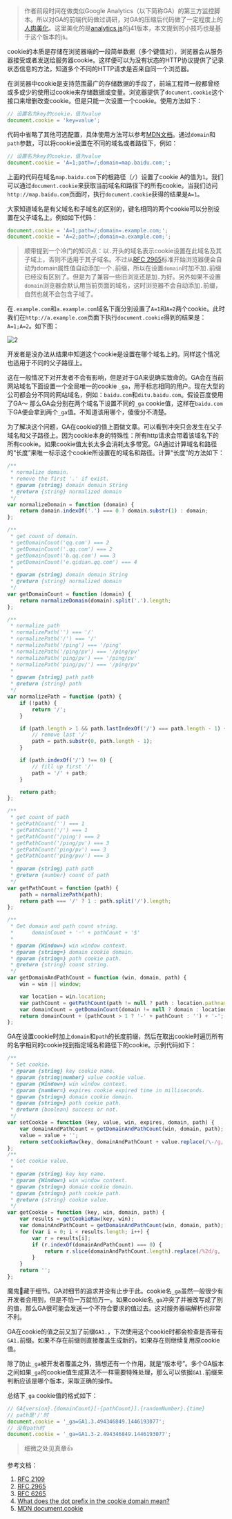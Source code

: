 > 作者前段时间在做类似Google Analytics（以下简称GA）的第三方监控脚本。所以对GA的前端代码做过调研，对GA的压缩后代码做了一定程度上的[人肉美化](https://gist.github.com/zmmbreeze/ddb4b3a619187b923dc2c009b4323a42)。这里美化的是[analytics.js](https://www.google-analytics.com/analytics.js)的j41版本，本文提到的小技巧也是基于这个版本的js。

cookie的本质是存储在浏览器端的一段简单数据（多个键值对），浏览器会从服务器接受或者发送给服务器cookie。这样便可以为没有状态的HTTP协议提供了记录状态信息的方法，知道多个不同的HTTP请求是否来自同一个浏览器。

在浏览器中cookie是支持范围最广的存储数据的手段了，前端工程师一般都曾经或多或少的使用过cookie来存储数据或变量。浏览器提供了`document.cookie`这个接口来增删改查cookie。但是只能一次设置一个cookie。使用方法如下：

```javascript
// 设置名为key的cookie，值为value
document.cookie = 'key=value';
```

代码中省略了其他可选配置，具体使用方法可以参考[MDN文档](https://developer.mozilla.org/zh-CN/docs/Web/API/Document/cookie)。通过`domain`和`path`参数，可以将cookie设置在不同的域名或者路径下，例如：

```javascript
// 设置名为key的cookie，值为value
document.cookie = 'A=1;path=/;domain=map.baidu.com;';
```

上面的代码在域名`map.baidu.com`下的根路径（`/`）设置了cookie A的值为`1`。我们可以通过`document.cookie`来获取当前域名和路径下的所有cookie。当我们访问`http://map.baidu.com`页面时，执行`document.cookie`获得的结果是`A=1`。

大家知道域名是有父域名和子域名的区别的，键名相同的两个cookie可以分别设置在父子域名上。例如如下代码：

```javascript
document.cookie = 'A=1;path=/;domain=.example.com;';
document.cookie = 'A=2;path=/;domain=a.example.com;';
```

> 顺带提到一个冷门的知识点：以`.`开头的域名表示cookie设置在此域名及其子域上，否则不适用于其子域名。不过从[RFC 2965](http://www.ietf.org/rfc/rfc2965.txt)标准开始浏览器便会自动为domain属性值自动添加一个`.`前缀，所以在设置`domain`时加不加`.`前缀已经没有区别了。但是为了兼容一些旧浏览还是加`.`为好。另外如果不设置`domain`浏览器会默认用当前页面的域名，这时浏览器不会自动添加`.`前缀，自然也就不会包含子域了。

在`.example.com`和`a.example.com`域名下面分别设置了`A=1`和`A=2`两个cookie。此时我们在`http://a.example.com`页面下执行`document.cookie`得到的结果是：`A=1;A=2`。如下图：

![2](https://cloud.githubusercontent.com/assets/249872/18791619/0fe6206c-81e6-11e6-99c3-ab043142e750.png)

开发者是没办法从结果中知道这个cookie是设置在哪个域名上的。同样这个情况也适用于不同的父子路径上。

这在一般情况下对开发者不会有影响，但是对于GA来说确实致命的。GA会在当前网站域名下面设置一个全局唯一的cookie `_ga`，用于标志相同的用户。现在大型的公司都会分不同的网站域名，例如：`baidu.com`和`ditu.baidu.com`。假设百度使用了GA～ 那么GA会分别在两个域名下设置不同的`_ga` cookie值，这样在`baidu.com`下GA便会拿到两个`_ga`值。不知道该用哪个，傻傻分不清楚。

为了解决这个问题，GA在cookie的值上面做文章。可以看到冲突只会发生在父子域名和父子路径上。因为cookie本身的特殊性：所有http请求会带着该域名下的所有cookie。如果cookie值太长太多会消耗太多带宽。GA通过计算域名和路径的“长度”来唯一标示这个cookie所设置在的域名和路径。计算“长度”的方法如下：

```javascript
/**
 * normalize domain.
 * remove the first '.' if exist.
 * @param {string} domain domain String
 * @return {string} normalized domain
 */
var normalizeDomain = function (domain) {
    return domain.indexOf('.') === 0 ? domain.substr(1) : domain;
};

/**
 * get count of domain.
 * getDomainCount('qq.com') === 2
 * getDomainCount('.qq.com') === 2
 * getDomainCount('b.qq.com') === 3
 * getDomainCount('e.qidian.qq.com') === 4
 *
 * @param {string} domain domain String
 * @return {string} normalized domain
 */
var getDomainCount = function (domain) {
    return normalizeDomain(domain).split('.').length;
};

/**
 * normalize path
 * normalizePath('') === '/'
 * normalizePath('/') === '/'
 * normalizePath('/ping') === '/ping'
 * normalizePath('/ping/pv') === '/ping/pv'
 * normalizePath('ping/pv') === '/ping/pv'
 * normalizePath('ping/pv/') === '/ping/pv'
 *
 * @param {string} path path
 * @return {string} path
 */
var normalizePath = function (path) {
    if (!path) {
        return '/';
    }

    if (path.length > 1 && path.lastIndexOf('/') === path.length - 1) {
        // remove last '/'
        path = path.substr(0, path.length - 1);
    }

    if (path.indexOf('/') !== 0) {
        // fill up first '/'
        path = '/' + path;
    }

    return path;
};

/**
 * get count of path
 * getPathCount('') === 1
 * getPathCount('/') === 1
 * getPathCount('/ping') === 2
 * getPathCount('/ping/pv') === 3
 * getPathCount('ping/pv') === 3
 * getPathCount('ping/pv/') === 3
 *
 * @param {string} path path
 * @return {number} count of path
 */
var getPathCount = function (path) {
    path = normalizePath(path);
    return path === '/' ? 1 : path.split('/').length;
};

/**
 * Get domain and path count string.
 *      domainCount + '-' + pathCount + '$'
 *
 * @param {Window=} win window context.
 * @param {string=} domain cookie domain.
 * @param {string=} path cookie path.
 * @return {string} count string.
 */
var getDomainAndPathCount = function (win, domain, path) {
    win = win || window;

    var location = win.location;
    var pathCount = getPathCount(path != null ? path : location.pathname);
    var domainCount = getDomainCount(domain != null ? domain : location.hostname);
    return domainCount + (pathCount > 1 ? '-' + pathCount : '') + '-';
};
```

GA在设置cookie时加上`domain`和`path`的长度前缀，然后在取出cookie时遍历所有的名字相同的cookie找到指定域名和路径下的cookie。示例代码如下：

```javascript
/**
 * Set cookie.
 * @param {string} key cookie name.
 * @param {string|number} value cookie value.
 * @param {Window=} win window context.
 * @param {number=} expires cookie expired time in milliseconds.
 * @param {string=} domain cookie domain.
 * @param {string=} path cookie path.
 * @return {boolean} success or not.
 */
var setCookie = function (key, value, win, expires, domain, path) {
    var domainAndPathCount = getDomainAndPathCount(win, domain, path);
    value = value + '';
    return setCookieRaw(key, domainAndPathCount + value.replace(/\-/g, '%2d'), win, expires, domain, path);
};
/**
 * Get cookie value.
 *
 * @param {string} key key name.
 * @param {Window=} win window context.
 * @param {string=} domain cookie domain.
 * @param {string=} path cookie path.
 * @return {string} cookie value.
 */
var getCookie = function (key, win, domain, path) {
    var results = getCookieRaw(key, win);
    var domainAndPathCount = getDomainAndPathCount(win, domain, path);
    for (var i = 0; i < results.length; i++) {
        var r = results[i];
        if (r.indexOf(domainAndPathCount) === 0) {
            return r.slice(domainAndPathCount.length).replace(/%2d/g, '-');
        }
    }
    return '';
};
```

魔鬼👹藏于细节。GA对细节的追求并没有止步于此。cookie名`_ga`虽然一般很少有开发者会用到，但是不怕一万就怕万一。如果cookie名`_ga`冲突了并被改写成了别的值，那么GA很可能会发送一个不符合要求的值过去。这对服务器端解析也非常不利。

GA在cookie的值之前又加了前缀`GA1.`，下次使用这个cookie时都会检查是否带有`GA1.`前缀。如果不存在前缀则直接覆盖生成新的，如果存在则继续复用原cookie值。

除了防止`_ga`被开发者覆盖之外，猜想还有一个作用，就是“版本号”。多个GA版本之间如果`_ga`的cookie值生成算法不一样需要特殊处理，那么可以依据`GA1.`前缀来判断应该是哪个版本，采取正确的操作。

总结下`_ga` cookie值的格式如下：

```javascript
// GA{version}.{domainCount}[-{pathCount}].{randomNumber}.{time}
// path是'/'时
document.cookie = '_ga=GA1.3.494346849.1446193077';
// 没有path时
document.cookie = '_ga=GA1.3-2.494346849.1446193077';
```

> 细微之处见真章:+1:

参考文档：

1. [RFC 2109](https://tools.ietf.org/html/rfc2109)
2. [RFC 2965](http://www.ietf.org/rfc/rfc2965.txt)
3. [RFC 6265](https://tools.ietf.org/html/rfc6265)
4. [What does the dot prefix in the cookie domain mean?](http://stackoverflow.com/questions/9618217/what-does-the-dot-prefix-in-the-cookie-domain-mean)
5. [MDN document.cookie](https://developer.mozilla.org/en-US/docs/Web/API/document/cookie?redirectlocale=en-US&redirectslug=DOM%2Fdocument.cookie)
